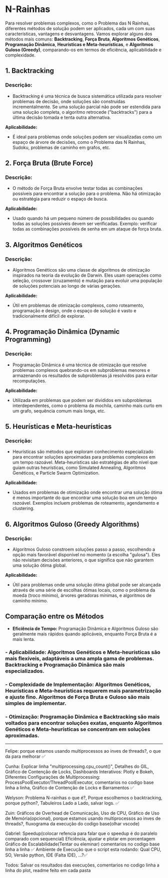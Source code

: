 # N-Rainhas
Para resolver problemas complexos, como o Problema das N Rainhas, diferentes métodos de solução podem ser aplicados, cada um com suas características, vantagens e desvantagens. Vamos explorar alguns dos métodos mais comuns: **Backtracking**, **Força Bruta**, **Algoritmos Genéticos**, **Programação Dinâmica**, **Heurísticas e Meta-heurísticas**, e **Algoritmos Guloso (Greedy)**, comparando-os em termos de eficiência, aplicabilidade e complexidade.

## 1. **Backtracking**

### **Descrição:**  
- Backtracking é uma técnica de busca sistemática utilizada para resolver problemas de decisão, onde soluções são construídas incrementalmente. Se uma solução parcial não pode ser estendida para uma solução completa, o algoritmo retrocede ("backtracks") para a última decisão tomada e tenta outra alternativa.

**Aplicabilidade:**  
- É ideal para problemas onde soluções podem ser visualizadas como um espaço de árvore de decisões, como o Problema das N Rainhas, Sudoku, problemas de caminho em grafos, etc.

## 2. **Força Bruta (Brute Force)**

### **Descrição:**  
- O método de Força Bruta envolve testar todas as combinações possíveis para encontrar a solução para o problema. Não há otimização ou estratégia para reduzir o espaço de busca.

**Aplicabilidade:**  
- Usado quando há um pequeno número de possibilidades ou quando todas as soluções possíveis devem ser verificadas. Exemplo: verificar todas as combinações possíveis de senha em um ataque de força bruta.

## 3. **Algoritmos Genéticos**

### **Descrição:**  
- Algoritmos Genéticos são uma classe de algoritmos de otimização inspirados na teoria da evolução de Darwin. Eles usam operações como seleção, crossover (cruzamento) e mutação para evoluir uma população de soluções potenciais ao longo de várias gerações.

**Aplicabilidade:**  
- Útil em problemas de otimização complexos, como roteamento, programação e design, onde o espaço de solução é vasto e tradicionalmente difícil de explorar.

## 4. **Programação Dinâmica (Dynamic Programming)**

### **Descrição:**  
- Programação Dinâmica é uma técnica de otimização que resolve problemas complexos quebrando-os em subproblemas menores e armazenando os resultados de subproblemas já resolvidos para evitar recomputações.

**Aplicabilidade:**  
- Utilizada em problemas que podem ser divididos em subproblemas interdependentes, como o problema da mochila, caminho mais curto em um grafo, sequência comum mais longa, etc.

## 5. **Heurísticas e Meta-heurísticas**

### **Descrição:**  
- Heurísticas são métodos que exploram conhecimento especializado para encontrar soluções aproximadas para problemas complexos em um tempo razoável. Meta-heurísticas são estratégias de alto nível que guiam outras heurísticas, como Simulated Annealing, Algoritmos Genéticos, e Particle Swarm Optimization.

**Aplicabilidade:**  
- Usados em problemas de otimização onde encontrar uma solução ótima é menos importante do que encontrar uma solução boa em um tempo razoável. Exemplos incluem problemas de roteamento, agendamento e clustering.

## 6. **Algoritmos Guloso (Greedy Algorithms)**

### **Descrição:**  
- Algoritmos Guloso constroem soluções passo a passo, escolhendo a opção mais favorável disponível no momento (a escolha "gulosa"). Eles não revisitam decisões anteriores, o que significa que não garantem uma solução ótima global.

**Aplicabilidade:**  
- Útil para problemas onde uma solução ótima global pode ser alcançada através de uma série de escolhas ótimas locais, como o problema da moeda (troco mínimo), árvores geradoras mínimas, e algoritmos de caminho mínimo.

## **Comparação entre os Métodos**

- **Eficiência de Tempo:** Programação Dinâmica e Algoritmos Guloso são geralmente mais rápidos quando aplicáveis, enquanto Força Bruta é a mais lenta.
### - **Aplicabilidade:** Algoritmos Genéticos e Meta-heurísticas são mais flexíveis, adaptáveis a uma ampla gama de problemas. Backtracking e Programação Dinâmica são mais especializados.
### - **Complexidade de Implementação:** Algoritmos Genéticos, Heurísticas e Meta-heurísticas requerem mais parametrização e ajuste fino. Algoritmos de Força Bruta e Guloso são mais simples de implementar.
### - **Otimização:** Programação Dinâmica e Backtracking são mais voltados para encontrar soluções exatas, enquanto Algoritmos Genéticos e Meta-heurísticas se concentram em soluções aproximadas.


-------------------------

Felipe: porque estamos usando multiprocessos ao inves de threads?, o que da para melhorar ✅

Cunha: Explicar linha "multiprocessing.cpu_count()", Detalhes do GIL, Gráfico de Contenção de Locks, Dashboards Interativos: Plotly e Bokeh, Diferentes Configurações de Multiprocessing: ProcessPoolExecutor/ThreadPoolExecutor, comentarios no codigo base linha a linha, Gráfico de Contenção de Locks e Barramentos ✅

Welyson: Problema N-rainhas o que é?, Porque escolhemos o backtracking, porque python?, Tabuleiros Lado a Lado, salvar logs. ✅

Zuin: Gráficos de Overhead de Comunicação, Uso de CPU, Gráfico de Uso de Memória(opcional), porque estamos usando multiprocessos ao inves de threads?, fluxograma da execução do codigo base(olhar vscode)

Gabriel: 
Speedup(colocar refencia para falar que o speedup é do paralelo comparado com sequencial)
Eficiência, ajustar e plotar em porcentagem
Gráfico de Escalabilidade(Tentar ou eleminar)
comentarios no codigo base linha a linha ✅
Ambiente de Execução que o script esta rodando: Qual CPU, SO, Versão python, IDE (Falta IDE), ...?✅

Todos: Salvar os resultados das execuções, comentarios no codigo linha a linha do plot, readme feito em cada pasta